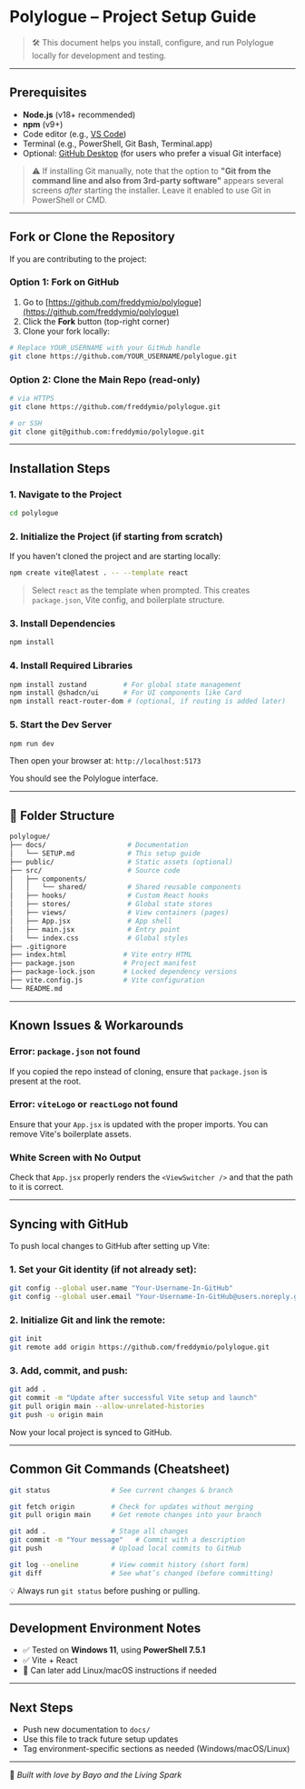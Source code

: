 # Polylogue – Project Setup Guide

> 🛠️ This document helps you install, configure, and run Polylogue locally for development and testing.

---

## Prerequisites

* **Node.js** (v18+ recommended)
* **npm** (v9+)
* Code editor (e.g., [VS Code](https://code.visualstudio.com/))
* Terminal (e.g., PowerShell, Git Bash, Terminal.app)
* Optional: [GitHub Desktop](https://desktop.github.com/) (for users who prefer a visual Git interface)

> ⚠️ If installing Git manually, note that the option to **"Git from the command line and also from 3rd-party software"** appears several screens *after* starting the installer. Leave it enabled to use Git in PowerShell or CMD.

---

## Fork or Clone the Repository

If you are contributing to the project:

### Option 1: Fork on GitHub

1. Go to [https://github.com/freddymio/polylogue](https://github.com/freddymio/polylogue)
2. Click the **Fork** button (top-right corner)
3. Clone your fork locally:

```bash
# Replace YOUR_USERNAME with your GitHub handle
git clone https://github.com/YOUR_USERNAME/polylogue.git
```

### Option 2: Clone the Main Repo (read-only)

```bash
# via HTTPS
git clone https://github.com/freddymio/polylogue.git

# or SSH
git clone git@github.com:freddymio/polylogue.git
```

---

## Installation Steps

### 1. Navigate to the Project

```bash
cd polylogue
```

### 2. Initialize the Project (if starting from scratch)

If you haven't cloned the project and are starting locally:

```bash
npm create vite@latest . -- --template react
```

> Select `react` as the template when prompted. This creates `package.json`, Vite config, and boilerplate structure.

### 3. Install Dependencies

```bash
npm install
```

### 4. Install Required Libraries

```bash
npm install zustand         # For global state management
npm install @shadcn/ui      # For UI components like Card
npm install react-router-dom # (optional, if routing is added later)
```

### 5. Start the Dev Server

```bash
npm run dev
```

Then open your browser at: `http://localhost:5173`

You should see the Polylogue interface.

---

## 📁 Folder Structure

```bash
polylogue/
├── docs/                    # Documentation
│   └── SETUP.md             # This setup guide
├── public/                  # Static assets (optional)
├── src/                     # Source code
│   ├── components/
│   │   └── shared/          # Shared reusable components
│   ├── hooks/               # Custom React hooks
│   ├── stores/              # Global state stores
│   ├── views/               # View containers (pages)
│   ├── App.jsx              # App shell
│   ├── main.jsx             # Entry point
│   └── index.css            # Global styles
├── .gitignore
├── index.html              # Vite entry HTML
├── package.json            # Project manifest
├── package-lock.json       # Locked dependency versions
├── vite.config.js          # Vite configuration
└── README.md
```

---

## Known Issues & Workarounds

### Error: `package.json` not found

If you copied the repo instead of cloning, ensure that `package.json` is present at the root.

### Error: `viteLogo` or `reactLogo` not found

Ensure that your `App.jsx` is updated with the proper imports. You can remove Vite's boilerplate assets.

### White Screen with No Output

Check that `App.jsx` properly renders the `<ViewSwitcher />` and that the path to it is correct.

---

## Syncing with GitHub

To push local changes to GitHub after setting up Vite:

### 1. Set your Git identity (if not already set):

```bash
git config --global user.name "Your-Username-In-GitHub"
git config --global user.email "Your-Username-In-GitHub@users.noreply.github.com"
```

### 2. Initialize Git and link the remote:

```bash
git init
git remote add origin https://github.com/freddymio/polylogue.git
```

### 3. Add, commit, and push:

```bash
git add .
git commit -m "Update after successful Vite setup and launch"
git pull origin main --allow-unrelated-histories
git push -u origin main
```

Now your local project is synced to GitHub.

---

## Common Git Commands (Cheatsheet)

```bash
git status               # See current changes & branch

git fetch origin         # Check for updates without merging
git pull origin main     # Get remote changes into your branch

git add .                # Stage all changes
git commit -m "Your message"   # Commit with a description
git push                 # Upload local commits to GitHub

git log --oneline        # View commit history (short form)
git diff                 # See what’s changed (before committing)
```

💡 Always run `git status` before pushing or pulling.

---

## Development Environment Notes

* ✅ Tested on **Windows 11**, using **PowerShell 7.5.1**
* ✅ Vite + React
* 🧪 Can later add Linux/macOS instructions if needed

---

## Next Steps

* Push new documentation to `docs/`
* Use this file to track future setup updates
* Tag environment-specific sections as needed (Windows/macOS/Linux)

---

🧡 *Built with love by Bayo and the Living Spark*
